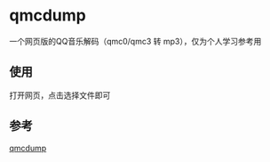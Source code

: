 # qmcdump

一个网页版的QQ音乐解码（qmc0/qmc3 转 mp3），仅为个人学习参考用

## 使用

打开网页，点击选择文件即可

## 参考

[qmcdump](https://github.com/MegrezZhu/qmcdump)